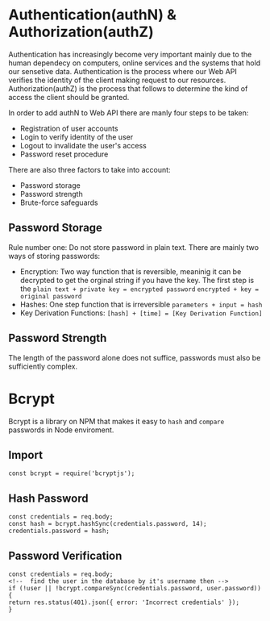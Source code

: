 # Authentication(authN) & Authorization(authZ)

Authentication has increasingly become very important mainly due to the human dependecy on computers, online services and the systems that hold our sensetive data. Authentication is the process where our Web API verifies the identity of the client making request to our resources. Authorization(authZ) is the process that follows to determine the kind of access the client should be granted.

In order to add authN to Web API there are manly four steps to be taken:
  * Registration of user accounts
  * Login to verify identity of the user
  * Logout to invalidate the user's access
  * Password reset procedure 

There are also three factors to take into account:
  * Password storage
  * Password strength
  * Brute-force safeguards

Password Storage
---

Rule number one: Do not store password in plain text. There are mainly two ways of storing passwords:
  * Encryption:
     Two way function that is reversible, meaninig it can be decrypted to      get the orginal string if you have the key. The first step is the 
      `plain text + private key = encrypted password`
      `encrypted + key = original password`  
  * Hashes:
     One step function that is irreversible `parameters + input = hash`
  * Key Derivation Functions:
     `[hash] + [time] = [Key Derivation Function]`   
       
Password Strength
---

The length of the password alone does not suffice, passwords must also be sufficiently complex.

# Bcrypt

Bcrypt is a library on NPM that makes it easy to `hash` and `compare` passwords in Node enviroment.

Import 
---
```
const bcrypt = require('bcryptjs');
```

Hash Password 
---
```
const credentials = req.body;
const hash = bcrypt.hashSync(credentials.password, 14);
credentials.password = hash; 
```
    

Password Verification 
---
```
const credentials = req.body;
<!--  find the user in the database by it's username then -->
if (!user || !bcrypt.compareSync(credentials.password, user.password)) {
return res.status(401).json({ error: 'Incorrect credentials' });
}
```
   

